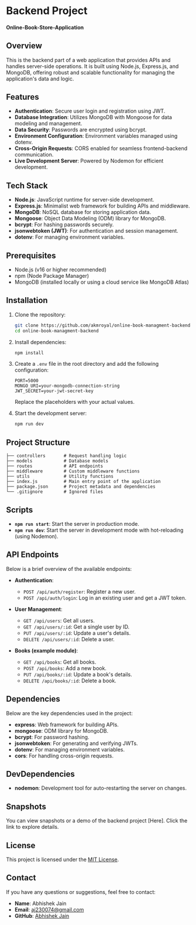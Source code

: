 # Backend Project
#### Online-Book-Store-Application

## Overview

This is the backend part of a web application that provides APIs and handles server-side operations. It is built using Node.js, Express.js, and MongoDB, offering robust and scalable functionality for managing the application's data and logic.

## Features

- **Authentication**: Secure user login and registration using JWT.
- **Database Integration**: Utilizes MongoDB with Mongoose for data modeling and management.
- **Data Security**: Passwords are encrypted using bcrypt.
- **Environment Configuration**: Environment variables managed using dotenv.
- **Cross-Origin Requests**: CORS enabled for seamless frontend-backend communication.
- **Live Development Server**: Powered by Nodemon for efficient development.

## Tech Stack

- **Node.js**: JavaScript runtime for server-side development.
- **Express.js**: Minimalist web framework for building APIs and middleware.
- **MongoDB**: NoSQL database for storing application data.
- **Mongoose**: Object Data Modeling (ODM) library for MongoDB.
- **bcrypt**: For hashing passwords securely.
- **jsonwebtoken (JWT)**: For authentication and session management.
- **dotenv**: For managing environment variables.

## Prerequisites

- Node.js (v16 or higher recommended)
- npm (Node Package Manager)
- MongoDB (installed locally or using a cloud service like MongoDB Atlas)

## Installation

1. Clone the repository:
   ```bash
   git clone https://github.com/akmroyal/online-book-managment-backend.git
   cd online-book-managment-backend
   ```
2. Install dependencies:
   ```bash
   npm install
   ```
3. Create a `.env` file in the root directory and add the following configuration:
   ```env
   PORT=5000
   MONGO_URI=your-mongodb-connection-string
   JWT_SECRET=your-jwt-secret-key
   ```
   Replace the placeholders with your actual values.

4. Start the development server:
   ```bash
   npm run dev
   ```

## Project Structure

```
├── controllers       # Request handling logic
├── models            # Database models
├── routes            # API endpoints
├── middleware        # Custom middleware functions
├── utils             # Utility functions
├── index.js          # Main entry point of the application
├── package.json      # Project metadata and dependencies
└── .gitignore        # Ignored files
```

## Scripts

- **`npm run start`**: Start the server in production mode.
- **`npm run dev`**: Start the server in development mode with hot-reloading (using Nodemon).

## API Endpoints

Below is a brief overview of the available endpoints:

- **Authentication**:
  - `POST /api/auth/register`: Register a new user.
  - `POST /api/auth/login`: Log in an existing user and get a JWT token.

- **User Management**:
  - `GET /api/users`: Get all users.
  - `GET /api/users/:id`: Get a single user by ID.
  - `PUT /api/users/:id`: Update a user's details.
  - `DELETE /api/users/:id`: Delete a user.

- **Books (example module)**:
  - `GET /api/books`: Get all books.
  - `POST /api/books`: Add a new book.
  - `PUT /api/books/:id`: Update a book's details.
  - `DELETE /api/books/:id`: Delete a book.

## Dependencies

Below are the key dependencies used in the project:

- **express**: Web framework for building APIs.
- **mongoose**: ODM library for MongoDB.
- **bcrypt**: For password hashing.
- **jsonwebtoken**: For generating and verifying JWTs.
- **dotenv**: For managing environment variables.
- **cors**: For handling cross-origin requests.

## DevDependencies

- **nodemon**: Development tool for auto-restarting the server on changes.

## Snapshots

You can view snapshots or a demo of the backend project [Here].
Click the link to explore details.

## License

This project is licensed under the [MIT License](LICENSE).

## Contact

If you have any questions or suggestions, feel free to contact:

- **Name**: Abhishek Jain
- **Email**: aj230074@gmail.com
- **GitHub**: [Abhishek Jain](https://github.com/mrjaini)

